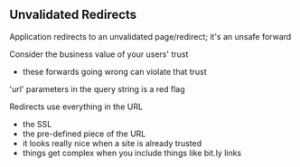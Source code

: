 ## Unvalidated Redirects

Application redirects to an unvalidated page/redirect; it's an unsafe forward

Consider the business value of your users' trust

- these forwards going wrong can violate that trust


'url' parameters in the query string is a red flag


Redirects use everything in the URL

- the SSL
- the pre-defined piece of the URL
- it looks really nice when a site is already trusted
- things get complex when you include things like bit.ly links